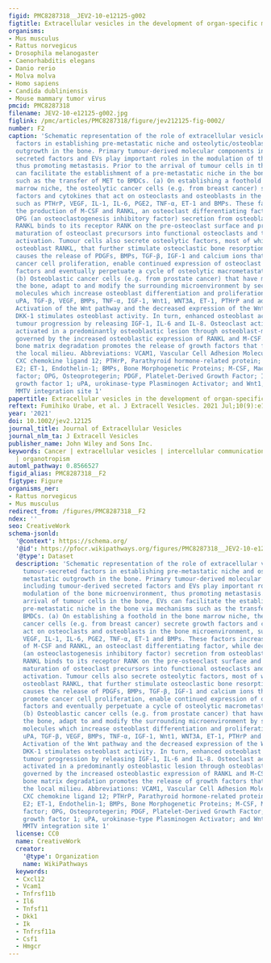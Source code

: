 ```yaml
---
figid: PMC8287318__JEV2-10-e12125-g002
figtitle: Extracellular vesicles in the development of organ‐specific metastasis
organisms:
- Mus musculus
- Rattus norvegicus
- Drosophila melanogaster
- Caenorhabditis elegans
- Danio rerio
- Molva molva
- Homo sapiens
- Candida dubliniensis
- Mouse mammary tumor virus
pmcid: PMC8287318
filename: JEV2-10-e12125-g002.jpg
figlink: /pmc/articles/PMC8287318/figure/jev212125-fig-0002/
number: F2
caption: 'Schematic representation of the role of extracellular vesicles and tumour‐secreted
  factors in establishing pre‐metastatic niche and osteolytic/osteoblastic metastatic
  outgrowth in the bone. Primary tumour‐derived molecular components including tumour‐derived
  secreted factors and EVs play important roles in the modulation of the bone microenvironment,
  thus promoting metastasis. Prior to the arrival of tumour cells in the bone, EVs
  can facilitate the establishment of a pre‐metastatic niche in the bone via mechanisms
  such as the transfer of MET to BMDCs. (a) On establishing a foothold in the bone
  marrow niche, the osteolytic cancer cells (e.g. from breast cancer) secrete growth
  factors and cytokines that act on osteoclasts and osteoblasts in the bone microenvironment,
  such as PTHrP, VEGF, IL‐1, IL‐6, PGE2, TNF‐α, ET‐1 and BMPs. These factors increase
  the production of M‐CSF and RANKL, an osteoclast differentiating factor, while decreasing
  OPG (an osteoclastogenesis inhibitory factor) secretion from osteoblasts. The up‐regulated
  RANKL binds to its receptor RANK on the pre‐osteoclast surface and promotes the
  maturation of osteoclast precursors into functional osteoclasts and thus, osteolytic
  activation. Tumour cells also secrete osteolytic factors, most of which act via
  osteoblast RANKL, that further stimulate osteoclastic bone resorption. Bone resorption
  causes the release of PDGFs, BMPs, TGF‐β, IGF‐1 and calcium ions that in turn promote
  cancer cell proliferation, enable continued expression of osteoclast initiating
  factors and eventually perpetuate a cycle of osteolytic macrometastatic outgrowth.
  (b) Osteoblastic cancer cells (e.g. from prostate cancer) that have migrated to
  the bone, adapt to and modify the surrounding microenvironment by secreting osteoblast‐promoting
  molecules which increase osteoblast differentiation and proliferation including
  uPA, TGF‐β, VEGF, BMPs, TNF‐α, IGF‐1, Wnt1, WNT3A, ET‐1, PTHrP and adrenomedullin.
  Activation of the Wnt pathway and the decreased expression of the Wnt antagonist
  DKK‐1 stimulates osteoblast activity. In turn, enhanced osteoblast activity drives
  tumour progression by releasing IGF‐1, IL‐6 and IL‐8. Osteoclast activity is also
  activated in a predominantly osteoblastic lesion through osteoblast‐mediated osteoclastogenesis
  governed by the increased osteoblastic expression of RANKL and M‐CSF. Accelerated
  bone matrix degradation promotes the release of growth factors that further enrich
  the local milieu. Abbreviations: VCAM1, Vascular Cell Adhesion Molecule 1; CXCL12,
  CXC chemokine ligand 12; PTHrP, Parathyroid hormone‐related protein; PGE2, Prostaglandin
  E2; ET‐1, Endothelin‐1; BMPs, Bone Morphogenetic Proteins; M‐CSF, Macrophage colony‐stimulating
  factor; OPG, Osteoprotegerin; PDGF, Platelet‐Derived Growth Factor; IGF‐1, Insulin‐like
  growth factor 1; uPA, urokinase‐type Plasminogen Activator; and Wnt1, Wingless‐type
  MMTV integration site 1'
papertitle: Extracellular vesicles in the development of organ‐specific metastasis.
reftext: Fumihiko Urabe, et al. J Extracell Vesicles. 2021 Jul;10(9):e12125.
year: '2021'
doi: 10.1002/jev2.12125
journal_title: Journal of Extracellular Vesicles
journal_nlm_ta: J Extracell Vesicles
publisher_name: John Wiley and Sons Inc.
keywords: Cancer | extracellular vesicles | intercellular communication | metastasis
  | organotropism
automl_pathway: 0.8566527
figid_alias: PMC8287318__F2
figtype: Figure
organisms_ner:
- Rattus norvegicus
- Mus musculus
redirect_from: /figures/PMC8287318__F2
ndex: ''
seo: CreativeWork
schema-jsonld:
  '@context': https://schema.org/
  '@id': https://pfocr.wikipathways.org/figures/PMC8287318__JEV2-10-e12125-g002.html
  '@type': Dataset
  description: 'Schematic representation of the role of extracellular vesicles and
    tumour‐secreted factors in establishing pre‐metastatic niche and osteolytic/osteoblastic
    metastatic outgrowth in the bone. Primary tumour‐derived molecular components
    including tumour‐derived secreted factors and EVs play important roles in the
    modulation of the bone microenvironment, thus promoting metastasis. Prior to the
    arrival of tumour cells in the bone, EVs can facilitate the establishment of a
    pre‐metastatic niche in the bone via mechanisms such as the transfer of MET to
    BMDCs. (a) On establishing a foothold in the bone marrow niche, the osteolytic
    cancer cells (e.g. from breast cancer) secrete growth factors and cytokines that
    act on osteoclasts and osteoblasts in the bone microenvironment, such as PTHrP,
    VEGF, IL‐1, IL‐6, PGE2, TNF‐α, ET‐1 and BMPs. These factors increase the production
    of M‐CSF and RANKL, an osteoclast differentiating factor, while decreasing OPG
    (an osteoclastogenesis inhibitory factor) secretion from osteoblasts. The up‐regulated
    RANKL binds to its receptor RANK on the pre‐osteoclast surface and promotes the
    maturation of osteoclast precursors into functional osteoclasts and thus, osteolytic
    activation. Tumour cells also secrete osteolytic factors, most of which act via
    osteoblast RANKL, that further stimulate osteoclastic bone resorption. Bone resorption
    causes the release of PDGFs, BMPs, TGF‐β, IGF‐1 and calcium ions that in turn
    promote cancer cell proliferation, enable continued expression of osteoclast initiating
    factors and eventually perpetuate a cycle of osteolytic macrometastatic outgrowth.
    (b) Osteoblastic cancer cells (e.g. from prostate cancer) that have migrated to
    the bone, adapt to and modify the surrounding microenvironment by secreting osteoblast‐promoting
    molecules which increase osteoblast differentiation and proliferation including
    uPA, TGF‐β, VEGF, BMPs, TNF‐α, IGF‐1, Wnt1, WNT3A, ET‐1, PTHrP and adrenomedullin.
    Activation of the Wnt pathway and the decreased expression of the Wnt antagonist
    DKK‐1 stimulates osteoblast activity. In turn, enhanced osteoblast activity drives
    tumour progression by releasing IGF‐1, IL‐6 and IL‐8. Osteoclast activity is also
    activated in a predominantly osteoblastic lesion through osteoblast‐mediated osteoclastogenesis
    governed by the increased osteoblastic expression of RANKL and M‐CSF. Accelerated
    bone matrix degradation promotes the release of growth factors that further enrich
    the local milieu. Abbreviations: VCAM1, Vascular Cell Adhesion Molecule 1; CXCL12,
    CXC chemokine ligand 12; PTHrP, Parathyroid hormone‐related protein; PGE2, Prostaglandin
    E2; ET‐1, Endothelin‐1; BMPs, Bone Morphogenetic Proteins; M‐CSF, Macrophage colony‐stimulating
    factor; OPG, Osteoprotegerin; PDGF, Platelet‐Derived Growth Factor; IGF‐1, Insulin‐like
    growth factor 1; uPA, urokinase‐type Plasminogen Activator; and Wnt1, Wingless‐type
    MMTV integration site 1'
  license: CC0
  name: CreativeWork
  creator:
    '@type': Organization
    name: WikiPathways
  keywords:
  - Cxcl12
  - Vcam1
  - Tnfrsf11b
  - Il6
  - Tnfsf11
  - Dkk1
  - Ik
  - Tnfrsf11a
  - Csf1
  - Hmgcr
---
```

